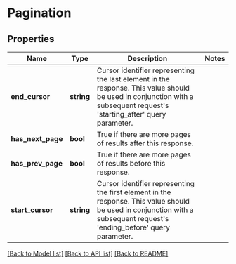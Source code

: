 # Pagination

## Properties
Name | Type | Description | Notes
------------ | ------------- | ------------- | -------------
**end_cursor** | **string** | Cursor identifier representing the last element in the response. This value should be used in conjunction with a subsequent request&#39;s &#39;starting_after&#39; query parameter. | 
**has_next_page** | **bool** | True if there are more pages of results after this response. | 
**has_prev_page** | **bool** | True if there are more pages of results before this response. | 
**start_cursor** | **string** | Cursor identifier representing the first element in the response. This value should be used in conjunction with a subsequent request&#39;s &#39;ending_before&#39; query parameter. | 

[[Back to Model list]](../README.md#documentation-for-models) [[Back to API list]](../README.md#documentation-for-api-endpoints) [[Back to README]](../README.md)


